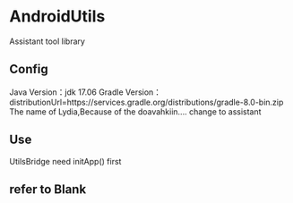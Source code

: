 # AndroidUtils
Assistant tool library
## Config
Java Version：jdk 17.06
Gradle Version：distributionUrl=https\://services.gradle.org/distributions/gradle-8.0-bin.zip
The name of Lydia,Because of the doavahkiin.... change to assistant
## Use 
UtilsBridge need initApp() first
## refer to Blank
